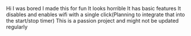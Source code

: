 Hi I was bored I made this for fun
It looks horrible
It has basic features
It disables and enables wifi with a single click(Planning to integrate that into the start/stop timer)
This is a passion project and might not be updated regularly
